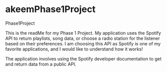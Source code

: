 # akeemPhase1Project
Phase1Project

This is the readMe for my Phase 1 Project. My application uses the Spotify API to return playlists, song data, or choose a radio station for the listener based on their preferences. I am choosing this API as Spotify is one of my favorite applications, and I would like to understand how it works!

The application involves using the Spotify developer documentation to get and return data from a public API.

